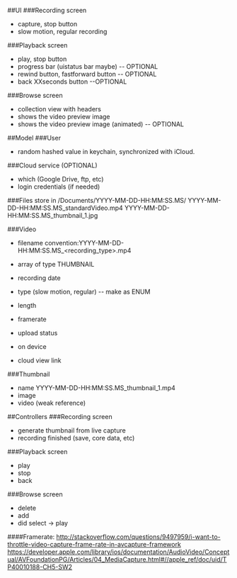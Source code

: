 ##UI
###Recording screen
- capture, stop button
- slow motion, regular recording

###Playback screen
- play, stop button
- progress bar (uistatus bar maybe) -- OPTIONAL
- rewind button, fastforward button -- OPTIONAL
- back XXseconds button --OPTIONAL

###Browse screen 
- collection view with headers
- shows the video preview image
- shows the video preview image (animated) -- OPTIONAL


##Model 
###User
- random hashed value in keychain, synchronized with iCloud.

###Cloud service (OPTIONAL)
- which (Google Drive, ftp, etc)
- login credentials (if needed)

###Files
store in /Documents/YYYY-MM-DD-HH:MM:SS.MS/
											YYYY-MM-DD-HH:MM:SS.MS_standardVideo.mp4
											YYYY-MM-DD-HH:MM:SS.MS_thumbnail_1.jpg

###Video
+ filename convention:YYYY-MM-DD-HH:MM:SS.MS_<recording_type>.mp4
+ array of type THUMBNAIL
+ recording date
+ type (slow motion, regular) -- make as ENUM
+ length
+ framerate

+ upload status
+ on device
+ cloud view link

###Thumbnail
+ name YYYY-MM-DD-HH:MM:SS.MS_thumbnail_1.mp4
+ image 
+ video (weak reference)

##Controllers
###Recording screen
- generate thumbnail from live capture
- recording finished (save, core data, etc)

###Playback screen
- play
- stop
- back

###Browse screen
- delete
- add
- did select -> play

####Framerate:
http://stackoverflow.com/questions/9497959/i-want-to-throttle-video-capture-frame-rate-in-avcapture-framework
https://developer.apple.com/library/ios/documentation/AudioVideo/Conceptual/AVFoundationPG/Articles/04_MediaCapture.html#//apple_ref/doc/uid/TP40010188-CH5-SW2